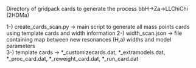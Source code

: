 Directory of gridpack cards to generate the process bbH->Za->LLChiChi (2HDMa)

1-) create_cards_scan.py   ->    main script to generate all mass points cards using template cards and width information
2-) width_scan.json   ->   file containing map between new resonances (H,a) widths and model parameters   
3-) template cards   ->   *_customizecards.dat, *_extramodels.dat, *_proc_card.dat, *_reweight_card.dat, *_run_card.dat
